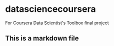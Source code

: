 # datasciencecoursera
For Coursera Data Scientist's Toolbox final project
## This is a markdown file
